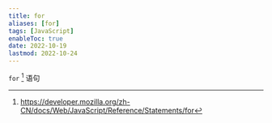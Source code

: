 ```yaml
---
title: for
aliases: [for]
tags: [JavaScript]
enableToc: true
date: 2022-10-19
lastmod: 2022-10-24
---
```


`for` [^1] 语句

[^1]: <https://developer.mozilla.org/zh-CN/docs/Web/JavaScript/Reference/Statements/for>
